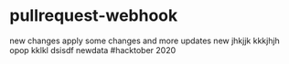 # pullrequest-webhook
new changes apply
some changes and more updates
new jhkjjk
kkkjhjh
opop
kklkl
dsisdf
newdata
#hacktober 2020
